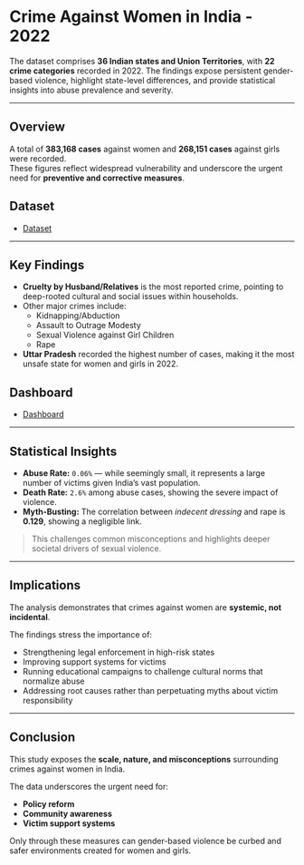 #  Crime Against Women in India - 2022

The dataset comprises **36 Indian states and Union Territories**, with **22 crime categories** recorded in 2022. The findings expose persistent gender-based violence, highlight state-level differences, and provide statistical insights into abuse prevalence and severity.

---

## Overview
A total of **383,168 cases** against women and **268,151 cases** against girls were recorded.  
These figures reflect widespread vulnerability and underscore the urgent need for **preventive and corrective measures**.

## Dataset
- <a href="https://github.com/edifoninigodwin/crime-against-women-india-2022/blob/main/CRIMES%20AGAINST%20WOMEN%20IN%20INDIA%20(2022).xlsx">Dataset</a>


---

##  Key Findings
- **Cruelty by Husband/Relatives** is the most reported crime, pointing to deep-rooted cultural and social issues within households.  
- Other major crimes include:  
  - Kidnapping/Abduction  
  - Assault to Outrage Modesty  
  - Sexual Violence against Girl Children  
  - Rape  
- **Uttar Pradesh** recorded the highest number of cases, making it the most unsafe state for women and girls in 2022.

## Dashboard
- <a href="https://github.com/edifoninigodwin/crime-against-women-india-2022/blob/main/crime%20against%20women%20dashboard.png">Dashboard</a>
---

## Statistical Insights
- **Abuse Rate:** `0.06%` — while seemingly small, it represents a large number of victims given India’s vast population.  
- **Death Rate:** `2.6%` among abuse cases, showing the severe impact of violence.  
- **Myth-Busting:** The correlation between *indecent dressing* and rape is **0.129**, showing a negligible link.  

> This challenges common misconceptions and highlights deeper societal drivers of sexual violence.

---

## Implications
The analysis demonstrates that crimes against women are **systemic, not incidental**.  

The findings stress the importance of:  
-  Strengthening legal enforcement in high-risk states  
-  Improving support systems for victims  
- Running educational campaigns to challenge cultural norms that normalize abuse  
-  Addressing root causes rather than perpetuating myths about victim responsibility  

---

##  Conclusion
This study exposes the **scale, nature, and misconceptions** surrounding crimes against women in India.  

The data underscores the urgent need for:  
- **Policy reform**  
- **Community awareness**  
- **Victim support systems**  

Only through these measures can gender-based violence be curbed and safer environments created for women and girls.
